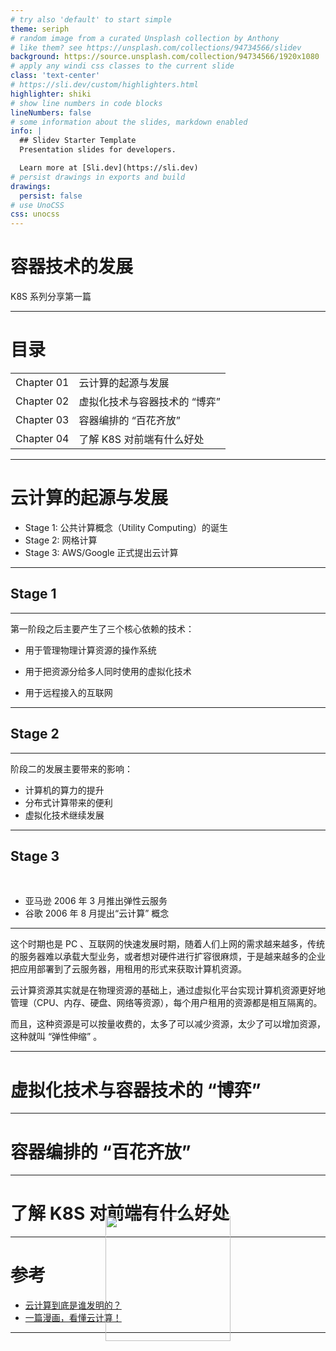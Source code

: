 ```yaml
---
# try also 'default' to start simple
theme: seriph
# random image from a curated Unsplash collection by Anthony
# like them? see https://unsplash.com/collections/94734566/slidev
background: https://source.unsplash.com/collection/94734566/1920x1080
# apply any windi css classes to the current slide
class: 'text-center'
# https://sli.dev/custom/highlighters.html
highlighter: shiki
# show line numbers in code blocks
lineNumbers: false
# some information about the slides, markdown enabled
info: |
  ## Slidev Starter Template
  Presentation slides for developers.

  Learn more at [Sli.dev](https://sli.dev)
# persist drawings in exports and build
drawings:
  persist: false
# use UnoCSS
css: unocss
---
```


# 容器技术的发展

K8S 系列分享第一篇

---

# 目录

|            |                               |
| ---------- | ----------------------------- |
| Chapter 01 | 云计算的起源与发展            |
| Chapter 02 | 虚拟化技术与容器技术的 “博弈” |
| Chapter 03 | 容器编排的 “百花齐放”         |
| Chapter 04 | 了解 K8S 对前端有什么好处     |

---

# 云计算的起源与发展

- Stage 1: 公共计算概念（Utility Computing）的诞生
- Stage 2: 网格计算
- Stage 3: AWS/Google 正式提出云计算

---

## Stage 1

<img src="/img/云计算底层的核心技术依赖.png" class="auto-img" >

<style>
.auto-img{
  position: absolute;
  left: 50%;
  top: 50%;
  transform: translate(-50%, -50%);
  max-width: 100%;
  max-height: 100%;
  cursor: pointer;
}
</style>

---

第一阶段之后主要产生了三个核心依赖的技术：

- 用于管理物理计算资源的操作系统

- 用于把资源分给多人同时使用的虚拟化技术

- 用于远程接入的互联网

---

## Stage 2

<img src="/img/网格计算概念.png" class="auto-img" >

<style>
.auto-img{
  position: absolute;
  left: 50%;
  top: 50%;
  transform: translate(-50%, -50%);
  max-width: 100%;
  max-height: 100%;
  cursor: pointer;
}
</style>

---

阶段二的发展主要带来的影响：

- 计算机的算力的提升
- 分布式计算带来的便利
- 虚拟化技术继续发展

---

## Stage 3

<br>

- 亚马逊 2006 年 3 月推出弹性云服务
- 谷歌 2006 年 8 月提出“云计算” 概念

---

这个时期也是 PC 、互联网的快速发展时期，随着人们上网的需求越来越多，传统的服务器难以承载大型业务，或者想对硬件进行扩容很麻烦，于是越来越多的企业把应用部署到了云服务器，用租用的形式来获取计算机资源。

云计算资源其实就是在物理资源的基础上，通过虚拟化平台实现计算机资源更好地管理（CPU、内存、硬盘、网络等资源），每个用户租用的资源都是相互隔离的。

而且，这种资源是可以按量收费的，太多了可以减少资源，太少了可以增加资源，这种就叫 “弹性伸缩” 。

<img src="/img/虚拟机.png" class="auto-img" >

<style>
.auto-img{
  position: absolute;
  left: 50%;
  transform: translateX(-50%);
  width: 200px;
}
</style>

---

# 虚拟化技术与容器技术的 “博弈”

---

# 容器编排的 “百花齐放”

---

# 了解 K8S 对前端有什么好处

---

# 参考

- [云计算到底是谁发明的？](https://m.huxiu.com/article/376454.html?f=member_article)
- [一篇漫画，看懂云计算！](https://mp.weixin.qq.com/s/1_h9J1HTDVFwP_IT1LByRA)

---

